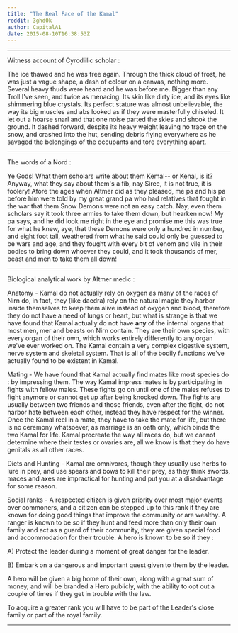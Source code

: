 ```yaml
---
title: "The Real Face of the Kamal"
reddit: 3ghd0k
author: CapitalA1
date: 2015-08-10T16:38:53Z
---
```



----------------------------------------------------------------------------------

Witness account of Cyrodiilic scholar :

The ice thawed and he was free again. Through the thick cloud of frost, he was just a vague shape, a dash of colour on a canvas, nothing more. Several heavy thuds were heard and he was before me. Bigger than any Troll I've seen, and twice as menacing. Its skin like dirty ice, and its eyes like shimmering blue crystals. Its perfect stature was almost unbelievable, the way its big muscles and abs looked as if they were masterfully chiseled. It let out a hoarse snarl and that one noise parted the skies and shook the ground. It dashed forward, despite its heavy weight leaving no trace on the snow, and crashed into the hut, sending debris flying everywhere as he savaged the belongings of the occupants and tore everything apart.

-------------------------------------------------------------------------------

The words of a Nord :

Ye Gods! What them scholars write about them Kemal-- or Kenal, is it? Anyway, what they say about them's a fib, nay Siree, it is not true, it is foolery! Afore the ages when Altmer did as they pleased, me pa and his pa before him were told by my great grand pa who had relatives that fought in the war that them Snow Demons were not an easy catch. Nay, even them scholars say it took three armies to take them down, but hearken now! My pa says, and he did look me right in the eye and promise me this was true for what he knew, aye, that these Demons were only a hundred in number, and eight foot tall, weathered from what he said could only be guessed to be wars and age, and they fought with every bit of venom and vile in  their bodies to bring down whoever they could, and it took thousands of mer, beast and men to take them all down! 

-------------------------------------------------------------------------------

Biological analytical work by Altmer medic :

Anatomy - Kamal do not actually rely on oxygen as many of the races of Nirn do, in fact, they (like daedra) rely on the natural magic they harbor inside themselves to keep them alive instead of oxygen and blood, therefore they do not have a need of lungs or heart, but what is strange is that we have found that Kamal actually do not have **any** of the internal organs that most men, mer and beasts on Nirn contain. They are their own species, with every organ of their own, which works entirely differently to any organ we've ever worked on. The Kamal contain a very complex digestive system, nerve system and skeletal system. That is all of the bodily functions we've actually found to be existent in Kamal.

Mating - We have found that Kamal actually find mates like most species do : by impressing them. The way Kamal impress mates is by participating in fights with fellow males. These fights go on until one of the males refuses to fight anymore or cannot get up after being knocked down. The fights are usually between two friends and those friends, even after the fight, do not harbor hate between each other, instead they have respect for the winner. Once the Kamal reel in a mate, they have to take the mate for life, but there is no ceremony whatsoever, as marriage is an oath only, which binds the two Kamal for life. Kamal procreate the way all races do, but we cannot determine where their testes or ovaries are, all we know is that they do have genitals as all other races.

Diets and Hunting - Kamal are omnivores, though they usually use herbs to lure in prey, and use spears and bows to kill their prey, as they think swords, maces and axes are impractical for hunting and put you at a disadvantage for some reason.

Social ranks - A respected citizen is given priority over most major events over commoners, and a citizen can be stepped up to this rank if they are known for doing good things that improve the community or are wealthy. A ranger is known to be so if they hunt and feed more than only their own family and act as a guard of their community, they are given special food and accommodation for their trouble. A hero is known to be so if they : 

A) Protect the leader during a moment of great danger for the leader.

B) Embark on a dangerous and important quest given to them by the leader.

A hero will be given a big home of their own, along with a great sum of money, and will be branded a Hero publicly, with the ability to opt out a couple of times if they get in trouble with the law.

To acquire a greater rank you will have to be part of the Leader's close family or part of the royal family. 

-------------------------------------------------------------------------------



